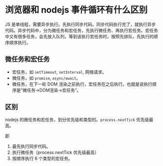 # 浏览器和 nodejs 事件循环有什么区别

JS 是单线程，需要异步执行。先执行同步代码，同步代码执行完了，就执行异步代码。异步代码中，分为微任务和宏任务，先执行微任务、再执行宏任务。宏任务中又有很多任务，会先放入队列，等到该执行宏任务时，按照先排队，先执行的顺序顺序执行。

## 微任务和宏任务

- 宏任务，如 `setTimeout`, `setInterval`, 网络请求。
- 微任务，如 `promise`, `async/await`。
- 微任务，在下一轮 DOM 渲染之前执行，宏任务在之后执行。也就是说执行顺序是“微任务->DOM渲染->宏任务”。

## 区别

nodejs 的微任务和宏任务，划分优先级和类型的。`process.nextTick` 优先级最高。

即
1. 最先执行同步代码。
2. 执行微任务（process.nextTick 优先级最高）
3. 按顺序执行 6 个类型的宏任务。 